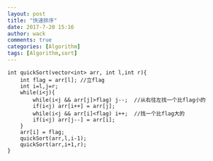 ```yaml
---
layout: post
title: "快速排序"
date: 2017-7-20 15:16
author: wack
comments: true
categories: [Algorithm]
tags: [Algorithm,sort]
---
```


	int quickSort(vector<int> arr, int l,int r){
		int flag = arr[l]; //立flag
		int i=l,j=r;
		while(i<j){
			while(i<j && arr[j]>flag) j--;	//从右往左找一个比flag小的
			if(i<j) arr[i++] = arr[j];
			while(i<j && arr[i]<flag) i++;	//找一个比flag大的
			if(i<j) arr[j--] = arr[i];
		}
		arr[i] = flag;
		quickSort(arr,l,i-1);
		quickSort(arr,i+1,r);
	}